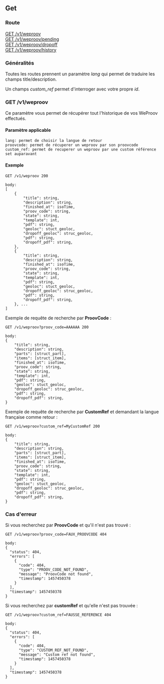 ## Get

### Route
[GET /v1/weproov](#get-v1weproov)  
[GET /v1/weproov/pending]()  
[GET /v1/weproov/dropoff]()  
[GET /v1/weproov/history]()  

### Généralités

Toutes les routes prennent un paramètre *lang* qui permet de traduire les champs title/description.

Un champs *custom_ref* permet d'interroger avec votre propre *id*.

### GET /v1/weproov

Ce paramètre vous permet de récupérer tout l'historique de vos WeProov effectués. 

#### Paramètre applicable

```
lang: permet de choisir la langue de retour 
proovcode: permet de récuperer un weproov par son proovcode
custom_ref: permet de recuperer un weproov par une custom référence set auparavant
```

#### Exemple

```
GET /v1/weproov 200

body:
[
	{
		"title": string,
		"description": string,
		"finished_at": isoTime,
		"proov_code": string,
		"state": string,
		"template": int,
		"pdf": string,
		"geoloc": stuct_geoloc,
		"dropoff_geoloc": struc_geoloc,
		"pdf": string,
		"dropoff_pdf": string,
	},
	{
		"title": string,
		"description": string,
		"finished_at": isoTime,
		"proov_code": string,
		"state": string,
		"template": int,
		"pdf": string,
		"geoloc": stuct_geoloc,
		"dropoff_geoloc": struc_geoloc,
		"pdf": string,
		"dropoff_pdf": string,
	}, ...
]
```

Exemple de requête de recherche par **ProovCode** :

```
GET /v1/weproov?proov_code=AAAAAA 200

body:
{
	"title": string,
	"description": string,
	"parts": [struct_part],
	"items": [struct_item],
	"finished_at": isoTime,
	"proov_code": string,
	"state": string,
	"template": int,
	"pdf": string,
	"geoloc": stuct_geoloc,
	"dropoff_geoloc": struc_geoloc,
	"pdf": string,
	"dropoff_pdf": string,
}
```

Exemple de requête de recherche par **CustomRef** et demandant la langue française comme retour :

```
GET /v1/weproov?custom_ref=MyCustomRef 200

body:
{
	"title": string,
	"description": string,
	"parts": [struct_part],
	"items": [struct_item],
	"finished_at": isoTime,
	"proov_code": string,
	"state": string,
	"template": int,
	"pdf": string,
	"geoloc": stuct_geoloc,
	"dropoff_geoloc": struc_geoloc,
	"pdf": string,
	"dropoff_pdf": string,
}
```

### Cas d'erreur

Si vous recherchez par **ProovCode** et qu'il n'est pas trouvé : 

```
GET /v1/weproov?proov_code=FAUX_PROOVCODE 404

body:
{
  "status": 404,
  "errors": [
    {
      "code": 404,
      "type": "PROOV_CODE_NOT_FOUND",
      "message": "ProovCode not found",
      "timestamp": 1457450378
    }
  ],
  "timestamp": 1457450378
}
```

Si vous recherchez par **customRef** et qu'elle n'est pas trouvée : 

```
GET /v1/weproov?custom_ref=FAUSSE_REFERENCE 404

body:
{
  "status": 404,
  "errors": [
    {
      "code": 404,
      "type": "CUSTOM_REF_NOT_FOUND",
      "message": "Custom ref not found",
      "timestamp": 1457450378
    }
  ],
  "timestamp": 1457450378
}
```
